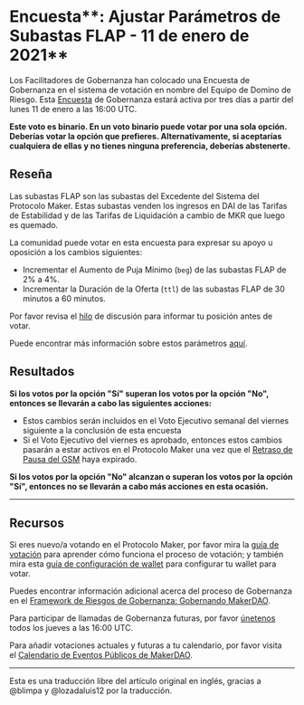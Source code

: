 # Encuesta**: Ajustar Parámetros de Subastas FLAP - 11 de enero de 2021**

Los Facilitadores de Gobernanza han colocado una Encuesta de Gobernanza en el sistema de votación en nombre del Equipo de Domino de Riesgo. Esta [Encuesta](https://community-development.makerdao.com/en/learn/governance/on-chain-gov) de Gobernanza estará activa por tres días a partir del lunes 11 de enero a las 16:00 UTC.

**Este voto es binario. En un voto binario puede votar por una sola opción. Deberías votar la opción que prefieres. Alternativamente, si aceptarías cualquiera de ellas y no tienes ninguna preferencia, deberías abstenerte.**

## **Reseña**

Las subastas FLAP son las subastas del Excedente del Sistema del Protocolo Maker. Estas subastas venden los ingresos en DAI de las Tarifas de Estabilidad y de las Tarifas de Liquidación a cambio de MKR que luego es quemado.

La comunidad puede votar en esta encuesta para expresar su apoyo u oposición a los cambios siguientes:

- Incrementar el Aumento de Puja Mínimo (`beg`) de las subastas FLAP de 2% a 4%.
- Incrementar la Duración de la Oferta (`ttl`) de las subastas FLAP de 30 minutos a 60 minutos.

Por favor revisa el [hilo](https://forum.makerdao.com/t/flap-surplus-auction-parameter-adjustments-11th-jan-2021/6006) de discusión para informar tu posición antes de votar.

Puede encontrar más información sobre estos parámetros [aquí](https://docs.makerdao.com/auctions/the-auctions-of-the-maker-protocol#surplus-auction).

## Resultados

**Si los votos por la opción "Sí" superan los votos por la opción "No", entonces se llevarán a cabo las siguientes acciones:**

- Estos cambios serán incluidos en el Voto Ejecutivo semanal del viernes siguiente a la conclusión de esta encuesta
- Si el Voto Ejecutivo del viernes es aprobado, entonces estos cambios pasarán a estar activos en el Protocolo Maker una vez que el  [Retraso de Pausa del GSM](https://community-development.makerdao.com/en/learn/governance/param-gsm-pause-delay) haya expirado.

**Si los votos por la opción "No" alcanzan o superan los votos por la opción "Sí", entonces no se llevarán a cabo más acciones en esta ocasión.**

---

## **Recursos**

Si eres nuevo/a votando en el Protocolo Maker, por favor mira la [guía de votación](https://community-development.makerdao.com/en/learn/governance/how-voting-works/) para aprender cómo funciona el proceso de votación; y también mira esta [guía de configuración de wallet](https://community-development.makerdao.com/en/learn/governance/voting-setup/) para configurar tu wallet para votar.

Puedes encontrar información adicional acerca del proceso de Gobernanza en el [Framework de Riesgos de Gobernanza: Gobernando MakerDAO](https://community-development.makerdao.com/governance/governance-risk-framework).

Para participar de llamadas de Gobernanza futuras, por favor [únetenos](https://community-development.makerdao.com/governance/governance-and-risk-meetings) todos los jueves a las 16:00 UTC.

Para añadir votaciones actuales y futuras a tu calendario, por favor visita el [Calendario de Eventos Públicos de MakerDAO](https://calendar.google.com/calendar/embed?src=makerdao.com_3efhm2ghipksegl009ktniomdk%40group.calendar.google.com&ctz=America%2FLos_Angeles).

---

Esta es una traducción libre del artículo original en inglés, gracias a @blimpa y @lozadaluis12 por la traducción.